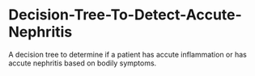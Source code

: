 # Decision-Tree-To-Detect-Accute-Nephritis
A decision tree to determine if a patient has accute inflammation or has accute nephritis based on bodily symptoms.
